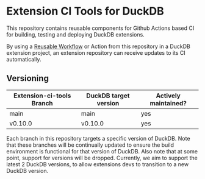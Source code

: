 # Extension CI Tools for DuckDB
This repository contains reusable components for Github Actions based CI for building, testing and deploying DuckDB extensions.

By using a [Reusable Workflow](https://docs.github.com/en/actions/using-workflows/reusing-workflows) or Action from this repository in a DuckDB extension project, an extension repository can receive updates to its CI automatically.

## Versioning
| Extension-ci-tools Branch  | DuckDB target version | Actively maintained? |
|---------|-----------------------|----------------------|
| main    | main                  | yes                  |
| v0.10.0 | v0.10.0               | yes                  |

Each branch in this repository targets a specific version of DuckDB. Note that these branches will be continually updated to ensure the build environment is functional for that version of DuckDB.
Also note that at some point, support for versions will be dropped. Currently, we aim to support the latest 2 DuckDB versions, to allow extensions devs to transition to a new DuckDB version.
